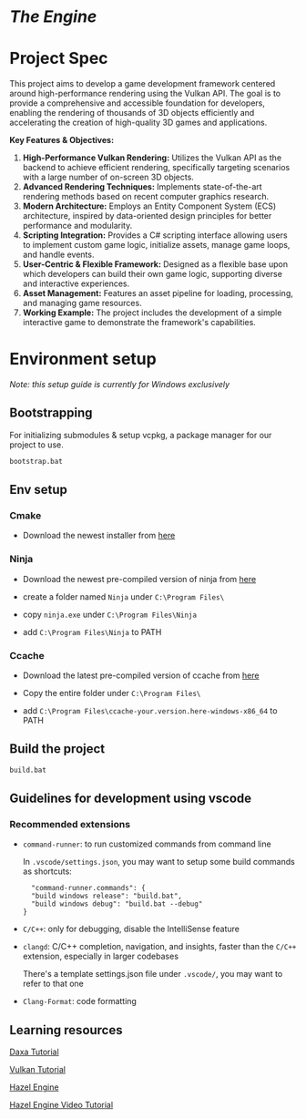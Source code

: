# _The Engine_

# Project Spec

This project aims to develop a game development framework centered around high-performance rendering using the Vulkan API. The goal is to provide a comprehensive and accessible foundation for developers, enabling the rendering of thousands of 3D objects efficiently and accelerating the creation of high-quality 3D games and applications.

**Key Features & Objectives:**

1.  **High-Performance Vulkan Rendering:** Utilizes the Vulkan API as the backend to achieve efficient rendering, specifically targeting scenarios with a large number of on-screen 3D objects.
2.  **Advanced Rendering Techniques:** Implements state-of-the-art rendering methods based on recent computer graphics research.
3.  **Modern Architecture:** Employs an Entity Component System (ECS) architecture, inspired by data-oriented design principles for better performance and modularity.
4.  **Scripting Integration:** Provides a C# scripting interface allowing users to implement custom game logic, initialize assets, manage game loops, and handle events.
5.  **User-Centric & Flexible Framework:** Designed as a flexible base upon which developers can build their own game logic, supporting diverse and interactive experiences.
6.  **Asset Management:** Features an asset pipeline for loading, processing, and managing game resources.
7.  **Working Example:** The project includes the development of a simple interactive game to demonstrate the framework's capabilities.

# Environment setup

_Note: this setup guide is currently for Windows exclusively_

## Bootstrapping

For initializing submodules & setup vcpkg, a package manager for our project to use.

```bash
bootstrap.bat
```

## Env setup

### Cmake

- Download the newest installer from [here](https://cmake.org/download/)

### Ninja

- Download the newest pre-compiled version of ninja from [here](https://github.com/ninja-build/ninja/releases)

- create a folder named `Ninja` under `C:\Program Files\`

- copy `ninja.exe` under `C:\Program Files\Ninja`

- add `C:\Program Files\Ninja` to PATH

### Ccache

- Download the latest pre-compiled version of ccache from [here](https://github.com/ccache/ccache/releases/tag/v4.10.2)

- Copy the entire folder under `C:\Program Files\`

- add `C:\Program Files\ccache-your.version.here-windows-x86_64` to PATH

## Build the project

```bash
build.bat
```

## Guidelines for development using vscode

### Recommended extensions

- `command-runner`: to run customized commands from command line

  In `.vscode/settings.json`, you may want to setup some build commands as shortcuts:

  ```plaintext
    "command-runner.commands": {
    "build windows release": "build.bat",
    "build windows debug": "build.bat --debug"
  }
  ```

- `C/C++`: only for debugging, disable the IntelliSense feature

- `clangd`: C/C++ completion, navigation, and insights, faster than the `C/C++` extension, especially in larger codebases

  There's a template settings.json file under `.vscode/`, you may want to refer to that one

- `Clang-Format`: code formatting

## Learning resources

[Daxa Tutorial](https://tutorial.daxa.dev/)

[Vulkan Tutorial](https://vulkan-tutorial.com/)

[Hazel Engine](https://github.com/TheCherno/Hazel?tab=readme-ov-file)

[Hazel Engine Video Tutorial](https://www.youtube.com/playlist?list=PLlrATfBNZ98dC-V-N3m0Go4deliWHPFwT)
